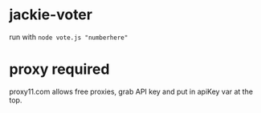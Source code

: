 # jackie-voter

run with `node vote.js "numberhere"`

# proxy required
proxy11.com allows free proxies, grab API key and put in apiKey var at the top.

